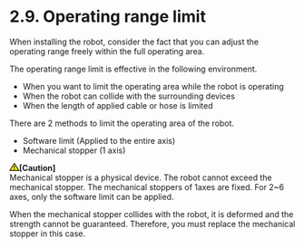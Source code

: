﻿# 2.9. Operating range limit

When installing the robot, consider the fact that you can adjust the operating range freely within the full operating area. 

The operating range limit is effective in the following environment.

*	When you want to limit the operating area while the robot is operating
*	When the robot can collide with the surrounding devices
*	When the length of applied cable or hose is limited

There are 2 methods to limit the operating area of the robot.

*	Software limit (Applied to the entire axis)
*	Mechanical stopper (1 axis)



<img src="../../_assets/작은주의표시.png"><b>[Caution]</b><br>
Mechanical stopper is a physical device. The robot cannot exceed the mechanical stopper. The mechanical stoppers of 1axes are fixed. For 2~6 axes, only the software limit can be applied.

When the mechanical stopper collides with the robot, it is deformed and the strength cannot be guaranteed. Therefore, you must replace the mechanical stopper in this case.

